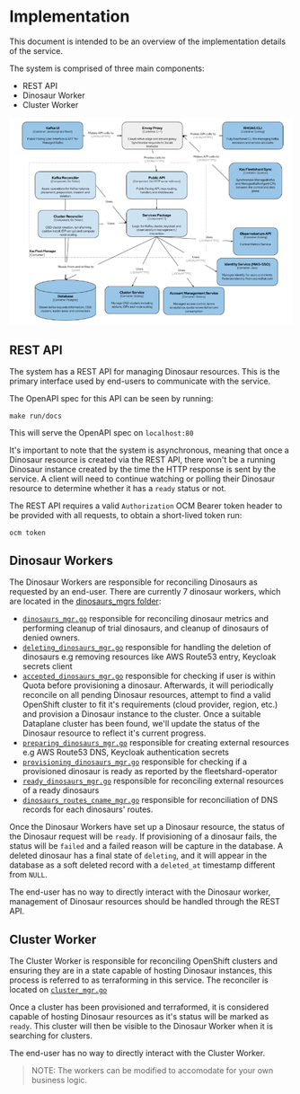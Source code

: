 # Implementation

This document is intended to be an overview of the implementation details of the service.

The system is comprised of three main components:

- REST API
- Dinosaur Worker
- Cluster Worker

![Component Architecture Diagram](images/fleet-manager-component-architecture.png)

## REST API

The system has a REST API for managing Dinosaur resources. This is the primary interface used by
end-users to communicate with the service.

The OpenAPI spec for this API can be seen by running:

```
make run/docs
```

This will serve the OpenAPI spec on `localhost:80`

It's important to note that the system is asynchronous, meaning that once a Dinosaur resource is
created via the REST API, there won't be a running Dinosaur instance created by the time the HTTP
response is sent by the service. A client will need to continue watching or polling their Dinosaur
resource to determine whether it has a `ready` status or not.

The REST API requires a valid `Authorization` OCM Bearer token header to be provided with all
requests, to obtain a short-lived token run:

```
ocm token
```

## Dinosaur Workers

The Dinosaur Workers are responsible for reconciling Dinosaurs as requested by an end-user. 
There are currently 7 dinosaur workers, which are located in the [dinosaurs_mgrs folder](../internal/dinosaur/internal/workers/dinosaurs_mgrs):
- [`dinosaurs_mgr.go`](../internal/dinosaur/internal/workers/dinosaurs_mgrs/dinosaurs_mgr.go) responsible for reconciling dinosaur metrics and performing cleanup of trial dinosaurs, and cleanup of dinosaurs of denied owners. 
- [`deleting_dinosaurs_mgr.go`](../internal/dinosaur/internal/workers/dinosaurs_mgrs/deleting_dinosaurs_mgr.go) responsible for handling the deletion of dinosaurs e.g removing resources like AWS Route53 entry, Keycloak secrets client
- [`accepted_dinosaurs_mgr.go`](../internal/dinosaur/internal/workers/dinosaurs_mgrs/accepted_dinosaurs_mgr.go) responsible for checking if user is within Quota before provisioning a dinosaur. Afterwards, it will periodically reconcile on all pending Dinosaur resources, attempt to find a valid OpenShift cluster to fit it's requirements (cloud provider, region, etc.) and provision a Dinosaur instance to the cluster. Once a suitable Dataplane cluster has been found, we'll update the status of the Dinosaur resource to reflect it's current progress. 
- [`preparing_dinosaurs_mgr.go`](../internal/dinosaur/internal/workers/dinosaurs_mgrs/preparing_dinosaurs_mgr.go) responsible for creating external resources e.g AWS Route53 DNS, Keycloak authentication secrets 
- [`provisioning_dinosaurs_mgr.go`](../internal/dinosaur/internal/workers/dinosaurs_mgrs/provisioning_dinosaurs_mgr.go) responsible for checking if a provisioned dinosaur is ready as reported by the fleetshard-operator
- [`ready_dinosaurs_mgr.go`](../internal/dinosaur/internal/workers/dinosaurs_mgrs/ready_dinosaurs_mgr.go) responsible for reconciling external resources of a ready dinosaurs
- [`dinosaurs_routes_cname_mgr.go`](../internal/dinosaur/internal/workers/dinosaurs_mgrs/dinosaurs_routes_cname_mgr.go) responsible for reconciliation of DNS records for each dinosaurs' routes.

Once the Dinosaur Workers have set up a Dinosaur resource, the status of the Dinosaur request will be `ready`.
If provisioning of a dinosaur fails, the status will be `failed` and a failed reason will be capture in the database. 
A deleted dinosaur has a final state of `deleting`, and it will appear in the database as a soft deleted record with a `deleted_at` timestamp different from `NULL`. 

The end-user has no way to directly interact with the Dinosaur worker, management of Dinosaur resources should be handled through the REST API.

## Cluster Worker

The Cluster Worker is responsible for reconciling OpenShift clusters and ensuring they are in a
state capable of hosting Dinosaur instances, this process is referred to as terraforming in this
service. The reconciler is located on [`cluster_mgr.go`](../internal/dinosaur/internal/workers/clusters_mgr.go)

Once a cluster has been provisioned and terraformed, it is considered capable of hosting Dinosaur
resources as it's status will be marked as `ready`. This cluster will then be visible to the Dinosaur
Worker when it is searching for clusters.

The end-user has no way to directly interact with the Cluster Worker.

> NOTE: The workers can be modified to accomodate for your own business logic.